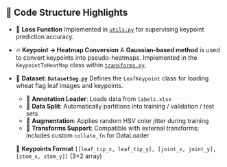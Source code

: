 
## 🔧 Code Structure Highlights

* 🧮 **Loss Function**
  Implemented in [`utils.py`](./utils.py) for supervising keypoint prediction accuracy.

* 🔥 **Keypoint → Heatmap Conversion**
  A **Gaussian-based method** is used to convert keypoints into pseudo-heatmaps.
  Implemented in the `KeypointToHeatMap` class within [`transforms.py`](./transforms.py).

* 📂 **Dataset: `DatasetSeg.py`**
  Defines the `LeafKeypoint` class for loading wheat flag leaf images and keypoints.

  * 📄 **Annotation Loader**: Loads data from `labels.xlsx`
  * 🔀 **Data Split**: Automatically partitions into training / validation / test sets
  * 🎨 **Augmentation**: Applies random HSV color jitter during training
  * 🔧 **Transforms Support**: Compatible with external transforms; includes custom `collate_fn` for DataLoader

  📌 **Keypoints Format**
  `[[leaf_tip_x, leaf_tip_y], [joint_x, joint_y], [stem_x, stem_y]]` (3×2 array)



